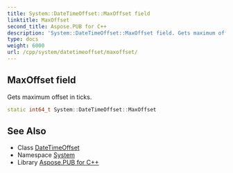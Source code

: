```yaml
---
title: System::DateTimeOffset::MaxOffset field
linktitle: MaxOffset
second_title: Aspose.PUB for C++
description: 'System::DateTimeOffset::MaxOffset field. Gets maximum offset in ticks in C++.'
type: docs
weight: 6000
url: /cpp/system/datetimeoffset/maxoffset/
---
```

## MaxOffset field


Gets maximum offset in ticks.

```cpp
static int64_t System::DateTimeOffset::MaxOffset
```

## See Also

* Class [DateTimeOffset](../)
* Namespace [System](../../)
* Library [Aspose.PUB for C++](../../../)
